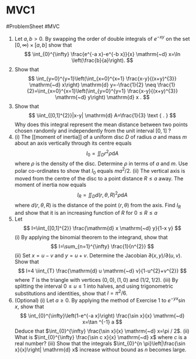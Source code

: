 # MVC1
#ProblemSheet #MVC 
1. Let $a, b>0$. By swapping the order of double integrals of $e^{-x y}$ on the set $[0, \infty) \times[a, b]$ show that
$$
\int_{0}^{\infty} \frac{e^{-a x}-e^{-b x}}{x} \mathrm{~d} x=\ln \left(\frac{b}{a}\right).
$$
2. Show that
$$
\int_{y=0}^{y=1}\left(\int_{x=0}^{x=1} \frac{x-y}{(x+y)^{3}} \mathrm{~d} x\right) \mathrm{d} y=-\frac{1}{2} \neq \frac{1}{2}=\int_{x=0}^{x=1}\left(\int_{y=0}^{y=1} \frac{x-y}{(x+y)^{3}} \mathrm{~d} y\right) \mathrm{d} x .
$$
3. Show that
$$
\iint_{[0,1]^{2}}|x-y| \mathrm{d} A=\frac{1}{3} \text { . }
$$
Why does this integral represent the mean distance between two points chosen randomly and independently from the unit interval $[0,1]$ ?
4. (i) The [[moment of inertia]] of a uniform disc $D$ of radius $a$ and mass $m$ about an axis vertically through its centre equals
$$
I_{0}=\iint_{D} r^{2} \rho \mathrm{d} A
$$
where $\rho$ is the density of the disc. Determine $\rho$ in terms of $a$ and $m$. Use polar co-ordinates to show that $I_{0}$ equals $m a^{2} / 2$.
(ii) The vertical axis is moved from the centre of the disc to a point distance $R \leqslant a$ away. The moment of inertia now equals
$$
I_{R}=\iint_{D} d(r, \theta, R)^{2} \rho \mathrm{d} A
$$
where $d(r, \theta, R)$ is the distance of the point $(r, \theta)$ from the axis. Find $I_{R}$ and show that it is an increasing function of $R$ for $0 \leqslant R \leqslant a$
5. Let
$$
I=\iint_{[0,1]^{2}} \frac{\mathrm{d} x \mathrm{~d} y}{1-x y}
$$
(i) By applying the binomial theorem to the integrand, show that
$$
I=\sum_{n=1}^{\infty} \frac{1}{n^{2}}
$$
(ii) Set $x=u-v$ and $y=u+v$. Determine the Jacobian $\partial(x, y) / \partial(u, v)$. Show that
$$
I=4 \iint_{T} \frac{\mathrm{d} u \mathrm{~d} v}{1-u^{2}+v^{2}}
$$
where $T$ is the triangle with vertices $(0,0),(1,0)$ and $(1 / 2,1 / 2)$.
(iii) By splitting the interval $0 \leqslant u \leqslant 1$ into halves, and using trigonometric substitutions and identities, show that $I=\pi^{2} / 6$.
6. (Optional)
(i) Let $a \geqslant 0$. By applying the method of Exercise 1 to $e^{-y x} \sin x$, show that
$$
\int_{0}^{\infty}\left(1-e^{-a x}\right) \frac{\sin x}{x} \mathrm{~d} x=\tan ^{-1} a
$$
Deduce that $\int_{0}^{\infty} \frac{\sin x}{x} \mathrm{~d} x=\pi / 2$.
(ii) What is $\int_{0}^{\infty} \frac{\sin c x}{x} \mathrm{~d} x$ where $c$ is a real number?
(iii) Show that the integrals $\int_{0}^{n \pi}\left|\frac{\sin x}{x}\right| \mathrm{d} x$ increase without bound as $n$ becomes large.